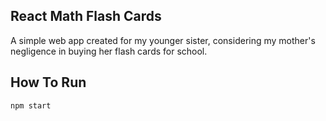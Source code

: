 ## React Math Flash Cards

A simple web app created for my younger sister, considering my mother's negligence in buying her flash cards for school.

## How To Run
`npm start`